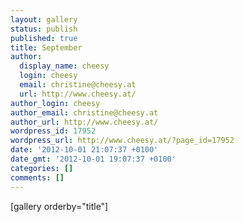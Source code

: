 ```yaml
---
layout: gallery
status: publish
published: true
title: September
author:
  display_name: cheesy
  login: cheesy
  email: christine@cheesy.at
  url: http://www.cheesy.at/
author_login: cheesy
author_email: christine@cheesy.at
author_url: http://www.cheesy.at/
wordpress_id: 17952
wordpress_url: http://www.cheesy.at/?page_id=17952
date: '2012-10-01 21:07:37 +0100'
date_gmt: '2012-10-01 19:07:37 +0100'
categories: []
comments: []
---
```

[gallery orderby="title"]

